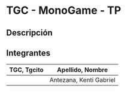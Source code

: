 # TGC - MonoGame - TP

## Descripción


## Integrantes

TGC, Tgcito  |  Apellido, Nombre
------------ | -------------
| | Antezana, Kenti Gabriel |


